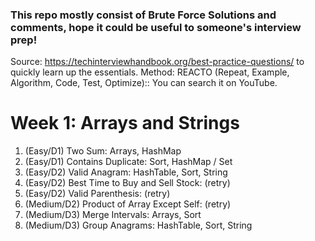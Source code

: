 ### This repo mostly consist of Brute Force Solutions and comments, hope it could be useful to someone's interview prep!

Source: https://techinterviewhandbook.org/best-practice-questions/ to quickly learn up the essentials.
Method: REACTO (Repeat, Example, Algorithm, Code, Test, Optimize):: You can search it on YouTube.

# Week 1: Arrays and Strings
1. (Easy/D1) Two Sum:                                Arrays, HashMap
2. (Easy/D1) Contains Duplicate:                     Sort, HashMap / Set
3. (Easy/D2) Valid Anagram:                          HashTable, Sort, String
4. (Easy/D2) Best Time to Buy and Sell Stock:        (retry)
5. (Easy/D2) Valid Parenthesis:                      (retry)
6. (Medium/D2) Product of Array Except Self:         (retry)
7. (Medium/D3) Merge Intervals:                      Arrays, Sort
8. (Medium/D3) Group Anagrams:                       HashTable, Sort, String
